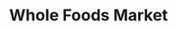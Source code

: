 ---
title: "Whole Foods Market"
url: /tucson/whole-foods-market-east-speedway-boulevard/
shop: supermarket
---